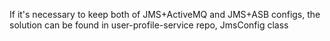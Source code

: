 If it's necessary to keep both of JMS+ActiveMQ and JMS+ASB configs, the solution can be found in user-profile-service repo, JmsConfig class
